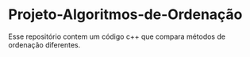 # Projeto-Algoritmos-de-Ordenação

Esse repositório contem um código c++ que compara métodos de ordenação diferentes.
